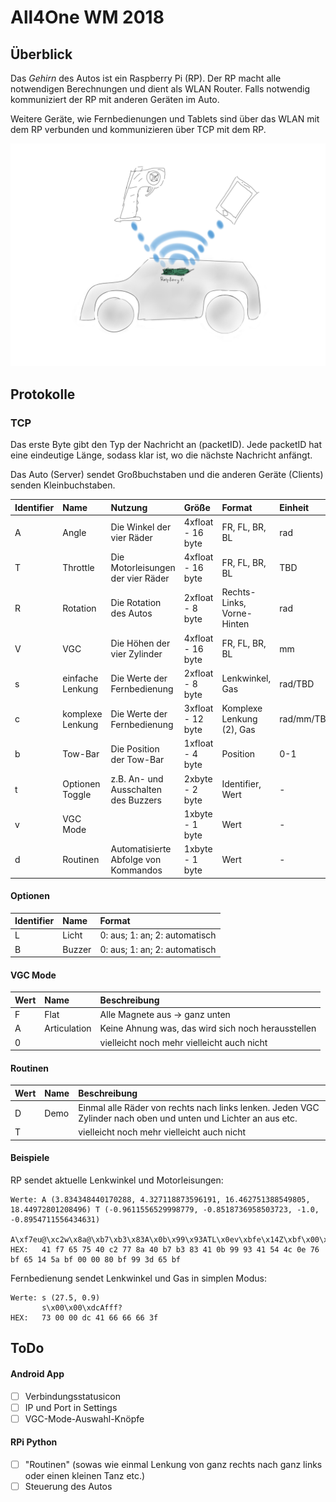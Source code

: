 # All4One WM 2018

## Überblick

Das *Gehirn* des Autos ist ein Raspberry Pi (RP).
Der RP macht alle notwendigen Berechnungen und dient als WLAN Router. Falls notwendig kommuniziert der RP mit anderen Geräten im Auto.

Weitere Geräte, wie Fernbedienungen und Tablets sind über das WLAN mit dem RP verbunden und kommunizieren über TCP mit dem RP.

![Image](/Diagramm1.png)

## Protokolle

### TCP

Das erste Byte gibt den Typ der Nachricht an (packetID). Jede packetID hat eine eindeutige Länge, sodass klar ist, wo die nächste Nachricht anfängt.

Das Auto (Server) sendet Großbuchstaben und die anderen Geräte (Clients) senden Kleinbuchstaben.

| Identifier | Name          | Nutzung                              | Größe             | Format                          | Einheit |
| :---- | :----------------- | :----------------------------------- | :---------------  | :------------------------------ | :------ |
| A     | Angle              | Die Winkel der vier Räder            | 4xfloat - 16 byte | FR, FL, BR, BL                  | rad     |
| T     | Throttle           | Die Motorleisungen der vier Räder    | 4xfloat - 16 byte | FR, FL, BR, BL                  | TBD     |
| R     | Rotation           | Die Rotation des Autos               | 2xfloat - 8  byte | Rechts-Links, Vorne-Hinten      | rad     |
| V     | VGC                | Die Höhen der vier Zylinder          | 4xfloat - 16 byte | FR, FL, BR, BL                  | mm      |
| s     | einfache Lenkung   | Die Werte der Fernbedienung          | 2xfloat - 8  byte | Lenkwinkel, Gas                 | rad/TBD |
| c     | komplexe Lenkung   | Die Werte der Fernbedienung          | 3xfloat - 12 byte | Komplexe Lenkung (2), Gas       | rad/mm/TBD |
| b     | Tow-Bar            | Die Position der Tow-Bar             | 1xfloat - 4 byte  | Position                        | 0-1     |
| t     | Optionen Toggle    | z.B. An- und Ausschalten des Buzzers | 2xbyte  - 2  byte | Identifier, Wert                | -       |
| v     | VGC Mode           |                                      | 1xbyte  - 1  byte | Wert                            | -       |
| d     | Routinen           | Automatisierte Abfolge von Kommandos | 1xbyte  - 1  byte | Wert                            | -       |

#### Optionen

| Identifier | Name   | Format                        |
| :---- | :---------- | :---------------------------- |
| L     | Licht       | 0: aus; 1: an; 2: automatisch |
| B     | Buzzer      | 0: aus; 1: an; 2: automatisch |

#### VGC Mode

| Wert  | Name         | Beschreibung                                       |
| :---- | :----------- | :------------------------------------------------- |
| F     | Flat         | Alle Magnete aus -> ganz unten                     |
| A     | Articulation | Keine Ahnung was, das wird sich noch herausstellen |
| 0     |              | vielleicht noch mehr vielleicht auch nicht         |

#### Routinen

| Wert  | Name         | Beschreibung                                                                                                   |
| :---- | :----------- | :------------------------------------------------------------------------------------------------------------- |
| D     | Demo         | Einmal alle Räder von rechts nach links lenken. Jeden VGC Zylinder nach oben und unten und Lichter an aus etc. |
| T     |              | vielleicht noch mehr vielleicht auch nicht         |

#### Beispiele

RP sendet aktuelle Lenkwinkel und Motorleisungen:
```
Werte: A (3.834348440170288, 4.327118873596191, 16.462751388549805, 18.44972801208496) T (-0.9611556529998779, -0.8518736958503723, -1.0, -0.8954711556434631)
       A\xf7eu@\xc2w\x8a@\xb7\xb3\x83A\x0b\x99\x93ATL\x0ev\xbfe\x14Z\xbf\x00\x00\x80\xbf\x99=e\xbf
HEX:   41 f7 65 75 40 c2 77 8a 40 b7 b3 83 41 0b 99 93 41 54 4c 0e 76 bf 65 14 5a bf 00 00 80 bf 99 3d 65 bf
```
Fernbedienung sendet Lenkwinkel und Gas in simplen Modus:
```
Werte: s (27.5, 0.9)
       s\x00\x00\xdcAfff?
HEX:   73 00 00 dc 41 66 66 66 3f
```

## ToDo

#### Android App

- [ ] Verbindungsstatusicon
- [ ] IP und Port in Settings
- [ ] VGC-Mode-Auswahl-Knöpfe

#### RPi Python

- [ ] "Routinen" (sowas wie einmal Lenkung von ganz rechts nach ganz links oder einen kleinen Tanz etc.)
- [ ] Steuerung des Autos
